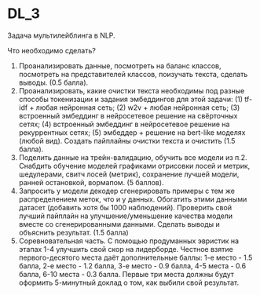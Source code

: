 # DL_3

Задача мультилейблинга в NLP.

Что необходимо сделать?
1) Проанализировать данные, посмотреть на баланс классов, посмотреть на представителей классов, поизучать текста, сделать выводы. (0.5 балла).
2) Проанализировать, какие очистки текста необходимы под разные способы токенизации и задания эмбеддингов для этой задачи: (1) tf-idf + любая нейронная сеть; (2) w2v + любая нейронная сеть; (3) встроенный эмбеддинг в нейросетевое решение на свёрточных сетях; (4) встроенный эмбеддинг в нейросетевое решение на рекуррентных сетях; (5) эмбеддер + решение на bert-like моделях (любой вид). Создать пайплайны очистки текста и очистить (1.5 балла).
3) Поделить данные на трейн-валидацию, обучить все модели из п.2. Снабдить обучение моделей графиками отрисовки лосей и метрик, шедулерами, свитч лосей (метрик), сохранение лучшей модели, ранней остановкой, вормапом. (5 баллов).
4) Запросить у модели декодер сгенерировать примеры с тем же распределением меток, что и у данных. Обогатить этими данными датасет (добавить хотя бы 1000 наблюдений). Проверить свой лучший пайплайн на улучшение/уменьшение качества модели вместе со сгенерированными данными. Сделать выводы и объяснить результат. (1.5 балла)
5) Соревновательная часть. С помощью продуманных эвристик на этапах 1-4 улучшить свой скор на лидерборде. Честное взятие первого-десятого места даёт дополнительные баллы: 1-е место - 1.5 балла, 2-е место - 1.2 балла, 3-е место - 0.9 балла, 4-5 места - 0.6 балла, 6-10 места - 0.3 балла. Первые три места должны будут оформить 5-минутный доклад о том, как выбили свой результат.
